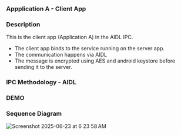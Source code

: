 ### Appplication A - Client App

### Description
This is the client app (Application A) in the AIDL IPC.
- The client app binds to the service running on the server app.
- The communication happens via AIDL
- The message is encrypted using AES and android keystore before sending it to the server.

### IPC Methodology - AIDL

### DEMO




### Sequence Diagram
![Screenshot 2025-06-23 at 6 23 58 AM](https://github.com/user-attachments/assets/25a15d8c-cca9-486a-8434-c5aae374e9a5)

